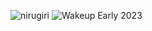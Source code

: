 ![nirugiri](https://img.shields.io/static/v1?label=nirugiri&message=1295774&color=ff69b4)
![Wakeup Early 2023](https://img.shields.io/badge/Wakeup_Early_2023-9/12-blue)

